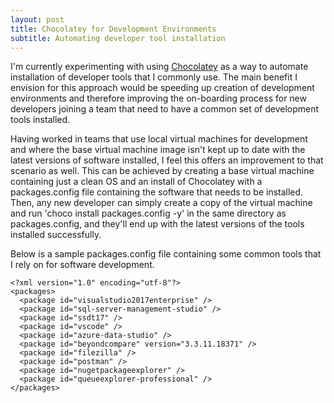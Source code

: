 ```yaml
---
layout: post
title: Chocolatey for Development Environments
subtitle: Automating developer tool installation
---
```


I'm currently experimenting with using [Chocolatey](https://chocolatey.org/) as a way to automate installation of developer tools that I commonly use. The main benefit I envision for this approach would be speeding up creation of development environments and therefore improving the on-boarding process for new developers joining a team that need to have a common set of development tools installed.

Having worked in teams that use local virtual machines for development and where the base virtual machine image isn't kept up to date with the latest versions of software installed, I feel this offers an improvement to that scenario as well. This can be achieved by creating a base virtual machine containing just a clean OS and an install of Chocolatey with a packages.config file containing the software that needs to be installed. Then, any new developer can simply create a copy of the virtual machine and run 'choco install packages.config -y' in the same directory as packages.config, and they'll end up with the latest versions of the tools installed successfully.

Below is a sample packages.config file containing some common tools that I rely on for software development.

```
<?xml version="1.0" encoding="utf-8"?>
<packages>
  <package id="visualstudio2017enterprise" />
  <package id="sql-server-management-studio" />
  <package id="ssdt17" />
  <package id="vscode" />
  <package id="azure-data-studio" />
  <package id="beyondcompare" version="3.3.11.18371" />
  <package id="filezilla" />
  <package id="postman" />
  <package id="nugetpackageexplorer" />
  <package id="queueexplorer-professional" />
</packages>
```